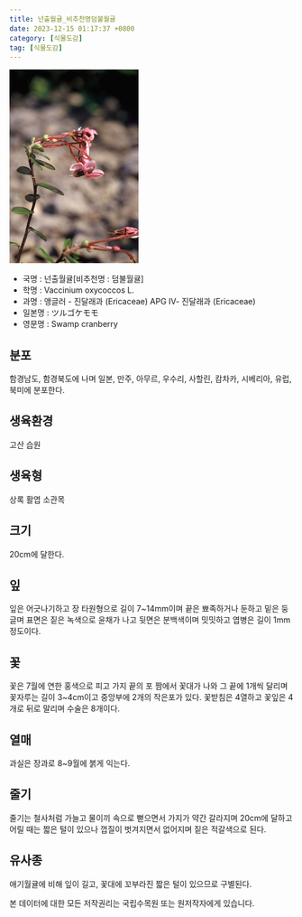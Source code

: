 ```yaml
---
title: 넌출월귤_비추천명덤불월귤
date: 2023-12-15 01:17:37 +0800
category: [식물도감]
tag: [식물도감]
---
```




![넌출월귤[비추천명 : 덤불월귤]](/assets/img/fileUpload/plants/basic/Ericaceae/Vaccinium/11350/1_th2.JPG)
- 국명 : 넌출월귤[비추천명 : 덤불월귤]
- 학명 : Vaccinium oxycoccos L.
- 과명 : 앵글러 - 진달래과 (Ericaceae) APG Ⅳ- 진달래과 (Ericaceae)
- 일본명 : ツルゴケモモ
- 영문명 : Swamp cranberry


## 분포
함경남도, 함경북도에 나며 일본, 만주, 아무르, 우수리, 사할린, 캄차카, 시베리아, 유럽, 북미에 분포한다.
## 생육환경
고산 습원
## 생육형
상록 활엽 소관목
## 크기
20cm에 달한다.
## 잎
잎은 어긋나기하고 장 타원형으로 길이 7~14mm이며 끝은 뾰족하거나 둔하고 밑은 둥글며 표면은 짙은 녹색으로 윤채가 나고 뒷면은 분백색이며 밋밋하고 엽병은 길이 1mm 정도이다.
## 꽃
꽃은 7월에 연한 홍색으로 피고 가지 끝의 포 짬에서 꽃대가 나와 그 끝에 1개씩 달리며 꽃자루는 길이 3~4cm이고 중앙부에 2개의 작은포가 있다. 꽃받침은 4열하고 꽃잎은 4개로 뒤로 말리며 수술은 8개이다.
## 열매
과실은 장과로 8~9월에 붉게 익는다.
## 줄기
줄기는 철사처럼 가늘고 물이끼 속으로 뻗으면서 가지가 약간 갈라지며 20cm에 달하고 어릴 때는 짧은 털이 있으나 껍질이 벗겨지면서 없어지며 짙은 적갈색으로 된다.
## 유사종
애기월귤에 비해 잎이 길고, 꽃대에 꼬부라진 짧은 털이 있으므로 구별된다.






본 데이터에 대한 모든 저작권리는 국립수목원 또는 원저작자에게 있습니다.

